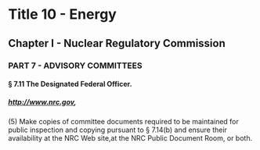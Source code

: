 
# Title 10 - Energy
## Chapter I - Nuclear Regulatory Commission
### PART 7 - ADVISORY COMMITTEES
#### § 7.11 The Designated Federal Officer.
##### http://www.nrc.gov,

(5) Make copies of committee documents required to be maintained for public inspection and copying pursuant to § 7.14(b) and ensure their availability at the NRC Web site,at the NRC Public Document Room, or both.
